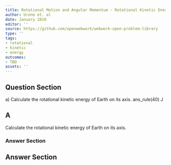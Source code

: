 ```yaml
---
title: Rotational Motion and Angular Momentum - Rotational Kinetic Energy
author: Urone et. al
date: January 2018
editor: ''
source: https://github.com/openwebwork/webwork-open-problem-library
type: ''
tags:
- rotational
- kinetic
- energy
outcomes:
- TBD
assets: ''
---
```


## Question Section 

a) Calculate the rotational kinetic energy of Earth on its axis.
ans_rule(40) J
## A
Calculate the rotational kinetic energy of Earth on its axis.
### Answer Section


## Answer Section

